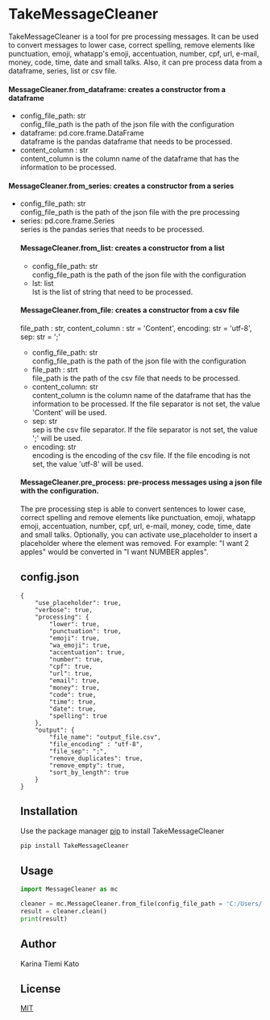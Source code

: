 # TakeMessageCleaner

TakeMessageCleaner is a tool for pre processing messages. 
It can be used to convert messages to lower case, correct spelling, remove elements like punctuation, emoji, whatapp's emoji, accentuation, number, cpf, url, e-mail, money, code, time, date and small talks.
Also, it can pre process data from a dataframe, series, list or csv file.

#### MessageCleaner.from_dataframe: creates a constructor from a dataframe

<ul>
<li>config_file_path: str</li>
config_file_path is the path of the json file with the configuration

<li>dataframe: pd.core.frame.DataFrame</li>
dataframe is the pandas dataframe that needs to be processed.

<li>content_column : str</li>
content_column is the column name of the dataframe that has the information to be processed.
</ul>

#### MessageCleaner.from_series: creates a constructor from a series

<ul>
<li>config_file_path: str</li>
config_file_path is the path of the json file with the pre processing

<li>series: pd.core.frame.Series</li>
series is the pandas series that needs to be processed.

#### MessageCleaner.from_list: creates a constructor from a list

<ul>
<li>config_file_path: str</li>
config_file_path is the path of the json file with the configuration

<li>lst: list</li>
lst is the list of string that need to be processed.
</ul>

#### MessageCleaner.from_file: creates a constructor from a csv file
file_path : str, content_column : str = 'Content', encoding: str = 'utf-8', sep: str = ';'

<ul>
<li>config_file_path: str</li>
config_file_path is the path of the json file with the configuration

<li>file_path : strt</li>
file_path is the path of the csv file that needs to be processed.

<li>content_column: str</li>
content_column is the column name of the dataframe that has the information to be processed. If the file separator is not set, the value 'Content' will be used.

<li>sep: str</li>
sep is the csv file separator. If the file separator is not set, the value ';' will be used.

<li>encoding: str</li>
encoding is the encoding of the csv file. If the file encoding is not set, the value 'utf-8' will be used.
</ul>

#### MessageCleaner.pre_process: pre-process messages using a json file with the configuration.
The pre processing step is able to convert sentences to lower case, correct spelling and remove elements like punctuation, emoji, whatapp emoji, accentuation, number, cpf, url, e-mail, money, code, time, date and small talks.
Optionally, you can activate use_placeholder to insert a placeholder where the element was removed. For example: "I want 2 apples" would be converted in "I want NUMBER apples".

## config.json
```
{
	"use_placeholder": true,
	"verbose": true, 
	"processing": {
		"lower": true,
		"punctuation": true,
		"emoji": true,
		"wa_emoji": true,
		"accentuation": true,
		"number": true,
		"cpf": true,
		"url": true,
		"email": true,
		"money": true,
		"code": true,
		"time": true,
		"date": true,
		"spelling": true
	},
	"output": {
		"file_name": "output_file.csv",
		"file_encoding" : "utf-8",
		"file_sep": ";",
		"remove_duplicates": true,
		"remove_empty": true,
		"sort_by_length": true
	}
}
```

## Installation

Use the package manager [pip](https://pip.pypa.io/en/stable/) to install TakeMessageCleaner

```bash
pip install TakeMessageCleaner
```

## Usage

```python
import MessageCleaner as mc

cleaner = mc.MessageCleaner.from_file(config_file_path = 'C:/Users/karinat/Documents/Chamadas api/config.json', file_path= 'D:/bases/dados_zelo_60_dias.csv', sep = ',')
result = cleaner.clean()
print(result)
```

## Author
Karina Tiemi Kato

## License
[MIT](https://choosealicense.com/licenses/mit/)